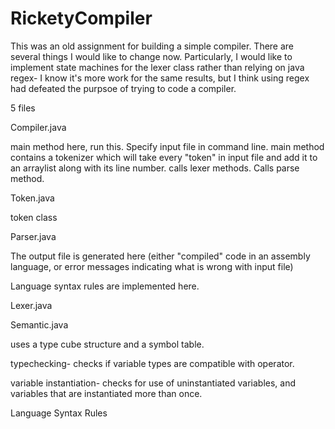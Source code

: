 # RicketyCompiler
This was an old assignment for building a simple compiler. There are several things I would like to change now. Particularly, I would like to implement state machines for the lexer class rather than relying on java regex- I know it's more work for the same results, but I think using regex had defeated the purpsoe of trying to code a compiler.

5 files

Compiler.java 

  main method here, run this. Specify input file in command line.
  main method contains a tokenizer which will take every "token" in input file and add it to an arraylist along with its line number. calls lexer methods. Calls parse method. 

Token.java 

  token class

Parser.java

  The output file is generated here (either "compiled" code in an assembly language, or error messages indicating what is wrong with input file)
  
  Language syntax rules are implemented here. 

Lexer.java

Semantic.java

  uses a type cube structure and a symbol table.
  
  typechecking- checks if variable types are compatible with operator.
  
  variable instantiation- checks for use of uninstantiated variables, and variables that are instantiated more than once.



Language Syntax Rules

